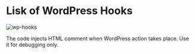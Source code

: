 # Lisk of WordPress Hooks
![wp-hooks](https://user-images.githubusercontent.com/11507025/54939387-62fff480-4f20-11e9-8fe4-0201bd1f2399.JPG)

The code injects HTML comment when WordPress action takes place.
Use it for debugging only.
